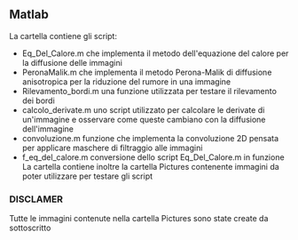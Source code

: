 ## Matlab
La cartella contiene gli script:
- Eq_Del_Calore.m che implementa il metodo dell'equazione del calore per la diffusione delle immagini
- PeronaMalik.m che implementa il metodo Perona-Malik di diffusione anisotropica per la riduzione del rumore in una immagine
- Rilevamento_bordi.m una funzione utilizzata per testare il rilevamento dei bordi
- calcolo_derivate.m uno script utilizzato per calcolare le derivate di un'immagine e osservare come queste cambiano con la diffusione dell'immagine
- convoluzione.m funzione che implementa la convoluzione 2D pensata per applicare maschere di filtraggio alle immagini
- f_eq_del_calore.m conversione dello script Eq_Del_Calore.m in funzione
La cartella contiene inoltre la cartella Pictures contenente immagini da poter utilizzare per testare gli script
### DISCLAMER
Tutte le immagini contenute nella cartella Pictures sono state create da sottoscritto
